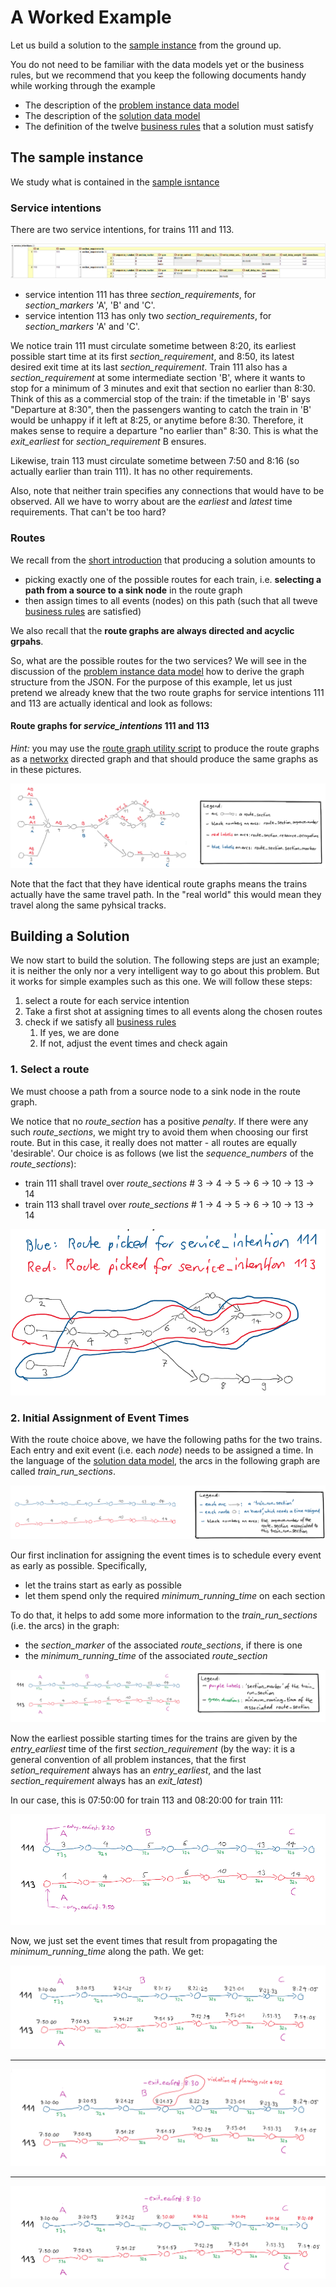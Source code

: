 # A Worked Example

Let us build a solution to the [sample instance](sample_files/sample_scenario.json) from the ground up. 

You do not need to be familiar with the data models yet or the business rules, but we recommend that you keep the following documents handy while working through the example

* The description of the [problem instance data model](documentation/input_data_model.md)
* The description of the [solution data model](documentation/output_data_model.md)
* The definition of the twelve [business rules](documentation/business_rules.md) that a solution must satisfy

## The sample instance
We study what is contained in the [sample isntance](sample_files/sample_scenario.json)
### Service intentions
There are two service intentions, for trains 111 and 113.

![](documentation/img/worked_example_service_intentions.png)

* service intention 111 has three _section_requirements_, for _section_markers_ 'A', 'B' and 'C'. 
* service intention 113 has only two _section_requirements_, for _section_markers_ 'A' and 'C'.

We notice train 111 must circulate sometime between 8:20, its earliest possible start time at its first _section_requirement_, and 8:50, its latest desired exit time at its last _section_requirement_. Train 111 also has a _section_requirement_ at some intermediate section 'B', where it wants to stop for a minimum of 3 minutes and exit that section no earlier than 8:30. Think of this as a commercial stop of the train: if the timetable in 'B' says "Departure at 8:30", then the passengers wanting to catch the train in 'B' would be unhappy if it left at 8:25, or anytime before 8:30. Therefore, it makes sense to require a departure "no earlier than" 8:30. This is what the _exit_earliest_ for _section_requirement_ B ensures.

Likewise, train 113 must circulate sometime between 7:50 and 8:16 (so actually earlier than train 111). It has no other requirements.

Also, note that neither train specifies any connections that would have to be observed. All we have to worry about are the _earliest_ and _latest_ time requirements. That can't be too hard?

### Routes
We recall from the [short introduction](documentation#a-very-quick-introduction-to-our-timetabling-problem) that producing a solution amounts to

* picking exactly one of the possible routes for each train, i.e. __selecting a path from a source to a sink node__ in the route graph
* then assign times to all events (nodes) on this path (such that all tweve [business rules](documentation/business_rules.md) are satisfied)

We also recall that the __route graphs are always directed and acyclic grpahs__.

So, what are the possible routes for the two services? We will see in the discussion of the [problem instance data model](documentation/input_data_model.md#routes) how to derive the graph structure from the JSON. For the purpose of this example, let us just pretend we already knew that the two route graphs for service intentions 111 and 113 are actually identical and look as follows:

#### Route graphs for _service_intentions_ 111 and 113
_Hint:_ you may use the [route graph utility script](utils/route_graph.py) to produce the route graphs as a [networkx](https://networkx.github.io/) directed graph and that should produce the same graphs as in these pictures.

![](documentation/img/worked_example_route_graph.png)

Note that the fact that they have identical route graphs means the trains actually have the same travel path. In the "real world" this would mean they travel along the same pyhsical tracks.

## Building a Solution
We now start to build the solution. The following steps are just an example; it is neither the only nor a very intelligent way to go about this problem. But it works for simple examples such as this one. We will follow these steps:

1. select a route for each service intention
2. Take a first shot at assigning times to all events along the chosen routes
3. check if we satisfy all [business rules](documentation/business_rules.md)
    1. If yes, we are done
    2. If not, adjust the event times and check again

### 1. Select a route
We must choose a path from a source node to a sink node in the route graph.

We notice that no _route_section_ has a positive _penalty_. If there were any such _route_sections_, we might try to avoid them when choosing our first route. But in this case, it really does not matter - all routes are equally 'desirable'. Our choice is as follows (we list the _sequence_numbers_ of the _route_sections_):
* train 111 shall travel over _route_sections_ # 3 -> 4 -> 5 -> 6 -> 10 -> 13 -> 14
* train 113 shall travel over _route_sections_ # 1 -> 4 -> 5 -> 6 -> 10 -> 13 -> 14

![](documentation/img/worked_example_selected_routes.png)

### 2. Initial Assignment of Event Times
With the route choice above, we have the following paths for the two trains. Each entry and exit event (i.e. each _node_) needs to be assigned a time. In the language of the [solution data model](documentation/output_data_model.md), the arcs in the following graph are called _train_run_sections_.

![](documentation/img/worked_example_raw_train_run_sections.png)

Our first inclination for assigning the event times is to schedule every event as early as possible. Specifically, 

* let the trains start as early as possible
* let them spend only the required _minimum_running_time_ on each section

To do that, it helps to add some more information to the _train_run_sections_ (i.e. the arcs) in the graph:
* the _section_marker_ of the associated _route_sections_, if there is one
* the _minimum_running_time_ of the associated _route_section_

![](documentation/img/worked_example_minimum_running_time_and_section_markers.png)

Now the earliest possible starting times for the trains are given by the _entry_earliest_ time of the first _section_requirement_ (by the way: it is a general convention of all problem instances, that the first _setion_requirement_ always has an _entry_earliest_, and the last _section_requirement_ always has an _exit_latest_)

In our case, this is 07:50:00 for train 113 and 08:20:00 for train 111:

![](documentation/img/worked_example_earliest_entry.png)

Now, we just set the event times that result from propagating the _minimum_running_time_ along the path. We get:

![](documentation/img/worked_example_initial_assignment.png)

*************************************************************

![](documentation/img/worked_example_rule_violation.png)

*************************************************************

![](documentation/img/worked_example_better_assignment.png)